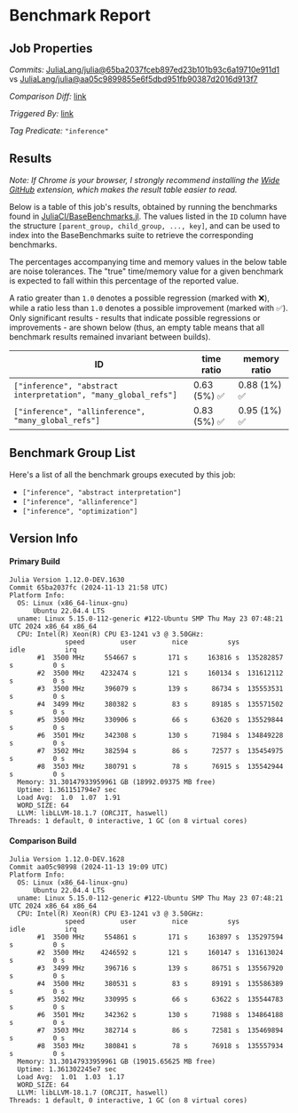 # Benchmark Report

## Job Properties

*Commits:* [JuliaLang/julia@65ba2037fceb897ed23b101b93c6a19710e911d1](https://github.com/JuliaLang/julia/commit/65ba2037fceb897ed23b101b93c6a19710e911d1) vs [JuliaLang/julia@aa05c9899855e6f5dbd951fb90387d2016d913f7](https://github.com/JuliaLang/julia/commit/aa05c9899855e6f5dbd951fb90387d2016d913f7)

*Comparison Diff:* [link](https://github.com/JuliaLang/julia/compare/aa05c9899855e6f5dbd951fb90387d2016d913f7..65ba2037fceb897ed23b101b93c6a19710e911d1)

*Triggered By:* [link](https://github.com/JuliaLang/julia/pull/56552#issuecomment-2476274912)

*Tag Predicate:* `"inference"`

## Results

*Note: If Chrome is your browser, I strongly recommend installing the [Wide GitHub](https://chrome.google.com/webstore/detail/wide-github/kaalofacklcidaampbokdplbklpeldpj?hl=en)
extension, which makes the result table easier to read.*

Below is a table of this job's results, obtained by running the benchmarks found in
[JuliaCI/BaseBenchmarks.jl](https://github.com/JuliaCI/BaseBenchmarks.jl). The values
listed in the `ID` column have the structure `[parent_group, child_group, ..., key]`,
and can be used to index into the BaseBenchmarks suite to retrieve the corresponding
benchmarks.

The percentages accompanying time and memory values in the below table are noise tolerances. The "true"
time/memory value for a given benchmark is expected to fall within this percentage of the reported value.

A ratio greater than `1.0` denotes a possible regression (marked with :x:), while a ratio less
than `1.0` denotes a possible improvement (marked with :white_check_mark:). Only significant results - results
that indicate possible regressions or improvements - are shown below (thus, an empty table means that all
benchmark results remained invariant between builds).

| ID | time ratio | memory ratio |
|----|------------|--------------|
| `["inference", "abstract interpretation", "many_global_refs"]` | 0.63 (5%) :white_check_mark: | 0.88 (1%) :white_check_mark: |
| `["inference", "allinference", "many_global_refs"]` | 0.83 (5%) :white_check_mark: | 0.95 (1%) :white_check_mark: |

## Benchmark Group List

Here's a list of all the benchmark groups executed by this job:

- `["inference", "abstract interpretation"]`
- `["inference", "allinference"]`
- `["inference", "optimization"]`

## Version Info

#### Primary Build

```
Julia Version 1.12.0-DEV.1630
Commit 65ba2037fc (2024-11-13 21:58 UTC)
Platform Info:
  OS: Linux (x86_64-linux-gnu)
      Ubuntu 22.04.4 LTS
  uname: Linux 5.15.0-112-generic #122-Ubuntu SMP Thu May 23 07:48:21 UTC 2024 x86_64 x86_64
  CPU: Intel(R) Xeon(R) CPU E3-1241 v3 @ 3.50GHz: 
              speed         user         nice          sys         idle          irq
       #1  3500 MHz     554667 s        171 s     163816 s  135282857 s          0 s
       #2  3500 MHz    4232474 s        121 s     160134 s  131612112 s          0 s
       #3  3500 MHz     396079 s        139 s      86734 s  135553531 s          0 s
       #4  3499 MHz     380382 s         83 s      89185 s  135571502 s          0 s
       #5  3500 MHz     330906 s         66 s      63620 s  135529844 s          0 s
       #6  3501 MHz     342308 s        130 s      71984 s  134849228 s          0 s
       #7  3502 MHz     382594 s         86 s      72577 s  135454975 s          0 s
       #8  3503 MHz     380791 s         78 s      76915 s  135542944 s          0 s
  Memory: 31.30147933959961 GB (18992.09375 MB free)
  Uptime: 1.361151794e7 sec
  Load Avg:  1.0  1.07  1.91
  WORD_SIZE: 64
  LLVM: libLLVM-18.1.7 (ORCJIT, haswell)
Threads: 1 default, 0 interactive, 1 GC (on 8 virtual cores)

```

#### Comparison Build

```
Julia Version 1.12.0-DEV.1628
Commit aa05c98998 (2024-11-13 19:09 UTC)
Platform Info:
  OS: Linux (x86_64-linux-gnu)
      Ubuntu 22.04.4 LTS
  uname: Linux 5.15.0-112-generic #122-Ubuntu SMP Thu May 23 07:48:21 UTC 2024 x86_64 x86_64
  CPU: Intel(R) Xeon(R) CPU E3-1241 v3 @ 3.50GHz: 
              speed         user         nice          sys         idle          irq
       #1  3500 MHz     554861 s        171 s     163897 s  135297594 s          0 s
       #2  3500 MHz    4246592 s        121 s     160147 s  131613024 s          0 s
       #3  3499 MHz     396716 s        139 s      86751 s  135567920 s          0 s
       #4  3500 MHz     380531 s         83 s      89191 s  135586389 s          0 s
       #5  3502 MHz     330995 s         66 s      63622 s  135544783 s          0 s
       #6  3501 MHz     342362 s        130 s      71988 s  134864188 s          0 s
       #7  3503 MHz     382714 s         86 s      72581 s  135469894 s          0 s
       #8  3503 MHz     380841 s         78 s      76918 s  135557934 s          0 s
  Memory: 31.30147933959961 GB (19015.65625 MB free)
  Uptime: 1.361302245e7 sec
  Load Avg:  1.01  1.03  1.17
  WORD_SIZE: 64
  LLVM: libLLVM-18.1.7 (ORCJIT, haswell)
Threads: 1 default, 0 interactive, 1 GC (on 8 virtual cores)

```
